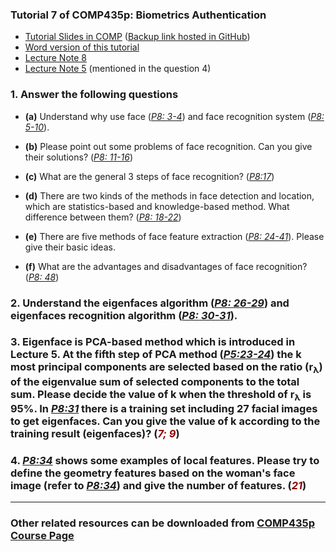 ### Tutorial 7 of COMP435p: Biometrics Authentication ###

+ [Tutorial Slides in COMP](http://www4.comp.polyu.edu.hk/~csxfqu/comp435p_tut_7.pdf) ([Backup link hosted in GitHub](https://github.com/quxiaofeng/COMP435p/raw/master/tut_7/comp435p_tut_7.pdf))
+ [Word version of this tutorial](http://www2.comp.polyu.edu.hk/~csdzhang/comp435p/Tutorial%207.doc)
+ [Lecture Note 8](http://www2.comp.polyu.edu.hk/~csdzhang/comp435p/Lecture%208.pdf)
+ [Lecture Note 5](http://www2.comp.polyu.edu.hk/~csdzhang/comp435p/Lecture%205.pdf) (mentioned in the question 4)

### 1. Answer the following questions ###

  + **(a)** Understand why use face (*[P8: 3-4](http://www2.comp.polyu.edu.hk/~csdzhang/comp435p/Lecture%208.pdf)*) and face recognition system (*[P8: 5-10](http://www2.comp.polyu.edu.hk/~csdzhang/comp435p/Lecture%208.pdf)*).

  + **(b)** Please point out some problems of face recognition. Can you give their solutions?  (*[P8: 11-16](http://www2.comp.polyu.edu.hk/~csdzhang/comp435p/Lecture%208.pdf)*)

  + **(c)** What are the general 3 steps of face recognition?  (*[P8:17](http://www2.comp.polyu.edu.hk/~csdzhang/comp435p/Lecture%208.pdf)*)

  + **(d)** There are two kinds of the methods in face detection and location, which  are statistics-based and knowledge-based method. What difference between them? (*[P8: 18-22](http://www2.comp.polyu.edu.hk/~csdzhang/comp435p/Lecture%208.pdf)*)

  + **(e)** There are five methods of face feature extraction (*[P8: 24-41](http://www2.comp.polyu.edu.hk/~csdzhang/comp435p/Lecture%208.pdf)*). Please give their basic ideas.

  + **(f)** What are the advantages and disadvantages of face recognition? (*[P8: 48](http://www2.comp.polyu.edu.hk/~csdzhang/comp435p/Lecture%208.pdf)*)



### 2. 	Understand the eigenfaces algorithm (*[P8: 26-29](http://www2.comp.polyu.edu.hk/~csdzhang/comp435p/Lecture%208.pdf)*) and eigenfaces recognition algorithm (*[P8: 30-31](http://www2.comp.polyu.edu.hk/~csdzhang/comp435p/Lecture%208.pdf)*). ###


### 3. 	Eigenface is PCA-based method which is introduced in Lecture 5. At the fifth step of PCA method (*[P5:23-24](http://www2.comp.polyu.edu.hk/~csdzhang/comp435p/Lecture%205.pdf)*) the k most principal components are selected based on the ratio (r<sub>λ</sub>) of the eigenvalue sum of selected components to the total sum. Please decide the value of k when the threshold of r<sub>λ</sub> is 95%.  In *[P8:31](http://www2.comp.polyu.edu.hk/~csdzhang/comp435p/Lecture%208.pdf)* there is a training set including 27 facial images to get eigenfaces. Can you give the value of k according to the training result (eigenfaces)?  (<font color=darkred>*7; 9*</font>) ###


### 4. 	*[P8:34](http://www2.comp.polyu.edu.hk/~csdzhang/comp435p/Lecture%208.pdf)* shows some examples of local features. Please try to define the geometry features based on the woman's face image (refer to *[P8:34](http://www2.comp.polyu.edu.hk/~csdzhang/comp435p/Lecture%208.pdf)*) and give the number of features.  (<font color=darkred>*21*</font>) ###

---

### Other related resources can be downloaded from [COMP435p Course Page](http://www2.comp.polyu.edu.hk/~csdzhang/comp435p/index.html) ###



